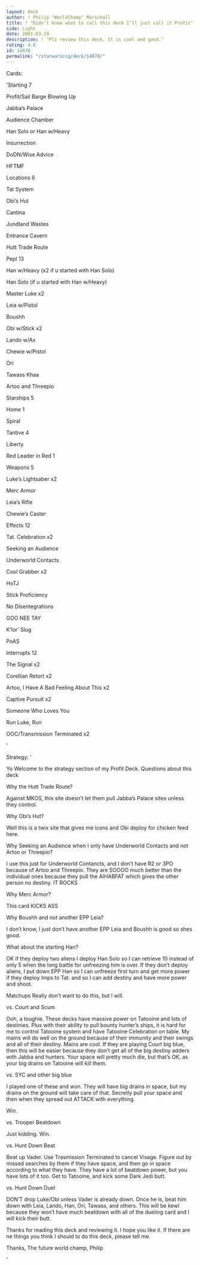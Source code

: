 ```yaml
---
layout: deck
author: ! Philip "WorldChamp" Marschall
title: ! "Didn’t know what to call this deck I’ll just call it Profit"
side: Light
date: 2001-03-29
description: ! "Plz review this deck. It is cool and good."
rating: 4.0
id: 14870
permalink: "/starwarsccg/deck/14870/"
---
```

Cards: 

'Starting 7

Profit/Sail Barge Blowing Up

Jabba’s Palace

Audience Chamber

Han Solo or Han w/Heavy

Insurrection

DoDN/Wise Advice

HFTMF


Locations 6

Tat System

Obi’s Hut

Cantina

Jundland Wastes

Entrance Cavern

Hutt Trade Route


Pepl 13

Han w/Heavy (x2 if u started with Han Solo)

Han Solo (if u started with Han w/Heavy)

Master Luke x2

Leia w/Pistol

Boushh

Obi w/Stick x2

Lando w/Ax

Chewie w/Pistol

Ori

Tawass Khaa

Artoo and Threepio


Starships 5

Home 1

Spiral

Tantive 4

Liberty

Red Leader in Red 1


Weapons 5

Luke’s Lightsaber x2

Merc Armor

Leia’s Rifle

Chewie’s Caster


Effects 12

Tat. Celebration x2

Seeking an Audience

Underworld Contacts

Cool Grabber x2

HoTJ

Stick Proficiency

No Disentegrations

GOO NEE TAY

K’lor’ Slug

PoAS


Interrupts 12

The Signal x2

Corellian Retort x2

Artoo, I Have A Bad Feeling About This x2

Captive Pursuit x2

Someone Who Loves You

Run Luke, Run

OOC/Transmission Terminated x2


'

Strategy: '

Yo Welcome to the strategy section of my Profit Deck. Questions about this deck

Why the Hutt Trade Route?

Against MKOS, this site doesn’t let them pull Jabba’s Palace sites unless they control.


Why Obi’s Hut?

Well this is a twix site that gives me icons and Obi deploy for chicken feed here.


Why Seeking an Audience when I only have Underworld Contacts and not Artoo or Threepio?

I use this just for Underworld Contancts, and I don’t have R2 or 3PO because of Artoo and Threepio. They are SOOOO much better than the individual ones because they pull the AIHABFAT which gives the other person no destiny. IT ROCKS


Why Merc Armor?

This card KICKS ASS


Why Boushh and not another EPP Leia?

I don’t know, I just don’t have another EPP Leia and Boushh is good so shes good.


What about the starting Han?

OK if they deploy two aliens I deploy Han Solo so I can retrieve 10 instead of only 5 when the long battle for unfreezing him is over. If they don’t deploy aliens, I put down EPP Han so I can unfreeze first turn and get more power if they deploy Imps to Tat. and so I can add destiny and have more power and shoot. 


Matchups Really don’t want to do this, but I will.


vs. Court and Scum

Ooh, a toughie. These decks have massive power on Tatooine and lots of destinies. Plus with their ability to pull bounty hunter’s ships, it is hard for me to control Tatooine system and have Tatooine Celebration on table. My mains will do well on the ground because of their immunity and their swings and all of their destiny. Mains are cool. If they are playing Court big blue, then this will be easier because they don’t get all of the big destiny adders with Jabba and hunters. Your space will pretty much die, but that’s OK, as your big drains on Tatooine will kill them.


vs. SYC and other big blue

I played one of these and won. They will have big drains in space, but my drains on the ground will take care of that. Secretly pull your space and then when they spread out ATTACK with everything. 

Win.


vs. Trooper Beatdown

Just kidding. Win.


vs. Hunt Down Beat

Beat up Vader. Use Trasmission Terminated to cancel Visage. Figure out by missed searches by them if they have space, and then go in space according to what they have. They have a lot of beatdown power, but you have lots of it too. Get to Tatooine, and kick some Dark Jedi butt.


vs. Hunt Down Duel

DON’T drop Luke/Obi unless Vader is already down. Once he is, beat him down with Leia, Lando, Han, Ori, Tawass, and others. This will be kewl because they won’t have much beatdown with all of the dueling card and I will kick their butt.


Thanks for reading this deck and reviewing it. I hope you like it. If there are ne things you think I should to do this deck, please tell me. 

Thanks, The future world champ, Philip 


'
